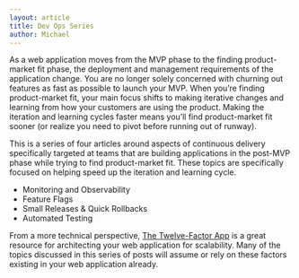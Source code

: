 ```yaml
---
layout: article
title: Dev Ops Series
author: Michael
---
```


As a web application moves from the MVP phase to the finding product-market fit phase, the deployment and management requirements of the application change. You are no longer solely concerned with churning out features as fast as possible to launch your MVP. When you’re finding product-market fit, your main focus shifts to making iterative changes and learning from how your customers are using the product. Making the iteration and learning cycles faster means you’ll find product-market fit sooner (or realize you need to pivot before running out of runway).

<!--more-->

This is a series of four articles around aspects of continuous delivery specifically targeted at teams that are building applications in the post-MVP phase while trying to find product-market fit. These topics are specifically focused on helping speed up the iteration and learning cycle.
- Monitoring and Observability
- Feature Flags
- Small Releases & Quick Rollbacks
- Automated Testing

From a more technical perspective, [The Twelve-Factor App](https://12factor.net) is a great resource for architecting your web application for scalability. Many of the topics discussed in this series of posts will assume or rely on these factors existing in your web application already.